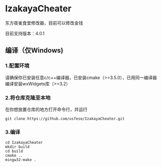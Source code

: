 # IzakayaCheater
东方夜雀食堂修改器，目前可以修改金钱

目前支持版本：4.0.1

## 编译（仅Windows)
### 1.配置环境
请确保你已安装任意c/c++编译器，已安装cmake（>=3.5.0），已用同一编译器编译安装wxWidgets库（>=3.2）
### 2.将仓库克隆至本地
在你想放置仓库的地方打开命令行，并运行
```
git clone https://github.com/usfese/IzakayaCheater.git
```
### 3.编译
```
cd IzakayaCheater
mkdir build
cd build
cmake ..
mingw32-make .
```

